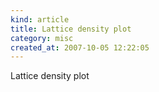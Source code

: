 ```yaml
--- 
kind: article
title: Lattice density plot
category: misc
created_at: 2007-10-05 12:22:05
---
```

Lattice density plot
